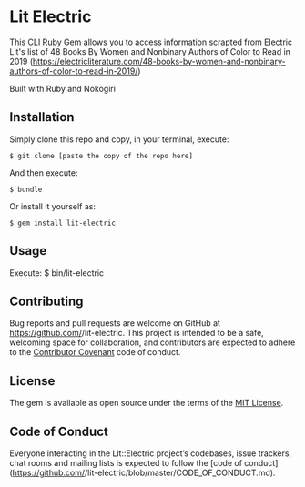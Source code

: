 # Lit Electric
This CLI Ruby Gem allows you to access information scrapted from Electric Lit's list of 48 Books By Women and Nonbinary Authors of Color to Read in 2019 (https://electricliterature.com/48-books-by-women-and-nonbinary-authors-of-color-to-read-in-2019/)

Built with Ruby and Nokogiri

## Installation
Simply clone this repo and copy, in your terminal, execute:
    
    $ git clone [paste the copy of the repo here]

And then execute:

    $ bundle

Or install it yourself as:

    $ gem install lit-electric

## Usage

Execute:
    $ bin/lit-electric     


## Contributing

Bug reports and pull requests are welcome on GitHub at https://github.com/<github username>/lit-electric. This project is intended to be a safe, welcoming space for collaboration, and contributors are expected to adhere to the [Contributor Covenant](http://contributor-covenant.org) code of conduct.

## License

The gem is available as open source under the terms of the [MIT License](https://opensource.org/licenses/MIT).

## Code of Conduct

Everyone interacting in the Lit::Electric project’s codebases, issue trackers, chat rooms and mailing lists is expected to follow the [code of conduct](https://github.com/<github username>/lit-electric/blob/master/CODE_OF_CONDUCT.md).

